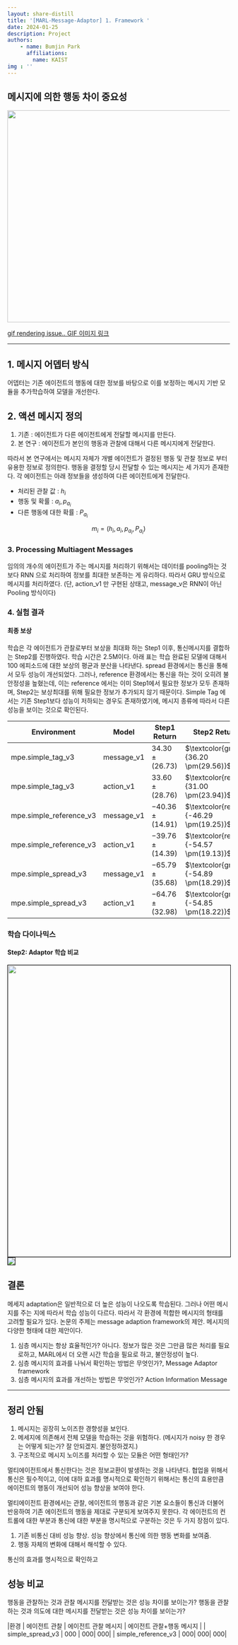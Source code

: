 ```yaml
---
layout: share-distill
title: '[MARL-Message-Adaptor] 1. Framework '
date: 2024-01-25
description: Project
authors: 
    - name: Bumjin Park
      affiliations:
        name: KAIST
img : ''
---
```



## 메시지에 의한 행동 차이 중요성 

<img src="https://onedrive.live.com/embed?resid=AE042A624064F8CA%21900&authkey=%21AN3mJJl1JF5cWZI&width=853&height=480" width="853" height="480" />

[gif rendering issue.. GIF 이미지 링크](https://1drv.ms/i/s!Asr4ZEBiKgSuhwVxE_iNwBLoepP8?e=wgyqkv)

---

## 1. 메시지 어뎁터 방식 

어뎁터는 기존 에이전트의 행동에 대한 정보를 바탕으로 이를 보정하는 메시지 기반 모듈을 추가학습하여 모델을 개선한다. 


## 2. 액션 메시지 정의

1. 기존 : 에이전트가 다른 에이전트에게 전달할 메시지를 만든다. 
2. 본 연구 : 에이전트가 본인의 행동과 관찰에 대해서 다른 메시지에게 전달한다. 

따라서 본 연구에서는 메시지 자체가 개별 에이전트가 결정된 행동 및 관찰 정보로 부터 유용한 정보로 정의한다. 
행동을 결정할 당시 전달할 수 있는 메시지는 세 가지가 존재한다. 각 에이전트는 아래 정보들을 생성하여 다른 에이전트에게 전달한다. 

* 처리된 관찰 값 : $h_i$
* 행동 및 확률 : $a_i, p_{a_{i}}$
* 다른 행동에 대한 확률 : $P_{a_{i}}$

$$
m_i = (h_i, a_i, p_{a_{i}}, P_{a_{i}})
$$


### 3. Processing Multiagent Messages 

임의의 개수의 에이전트가 주는 메시지를 처리하기 위해서는 데이터를 pooling하는 것보다 RNN 으로 처리하여 정보를 최대한 보존하는 게 유리하다. 따라서 GRU 방식으로 메시지를 처리하였다. 
(단, action_v1 만 구현된 상태고, message_v은 RNN이 아닌 Pooling 방식이다) 

### 4. 실험 결과 

#### 최종 보상 

학습은 각 에이전트가 관찰로부터 보상을 최대화 하는 Step1 이후, 통신메시지를 결합하는 Step2를 진행하였다. 
학습 시간은 2.5M이다. 아래 표는 학습 완료된 모델에 대해서 100 에피소드에 대한 보상의 평균과 분산을 나타낸다. 
spread 환경에서는 통신을 통해서 모두 성능이 개선되었다. 그러나, reference 환경에서는 통신을 하는 것이 오히려 불안정성을 높혔는데, 이는 reference 에서는 이미 Step1에서 필요한 정보가 모두 존재하며, Step2는 보상최대를 위해 필요한 정보가 추가되지 않기 때문이다. Simple Tag 에서는 기존 Step1보다 성능이 저하되는 경우도 존재하였기에, 메시지 종류에 따라서 다른 성능을 보이는 것으로 확인된다. 

| Environment |Model| Step1 Return| Step2 Return|
|---|---|---|---|
mpe.simple_tag_v3  |  message_v1 | $34.30 \pm(26.73)$ | $\textcolor{green}{36.20 \pm(29.56)}$ | 
mpe.simple_tag_v3  |  action_v1 | $33.60 \pm(28.76)$ | $\textcolor{red}{31.00 \pm(23.94)}$ | 
mpe.simple_reference_v3  |  message_v1 | $-40.36 \pm(14.91)$ | $\textcolor{red}{-46.29 \pm(19.25)}$ | 
mpe.simple_reference_v3  |  action_v1 | $-39.76 \pm(14.39)$ | $\textcolor{red}{-54.57 \pm(19.13)}$ | 
mpe.simple_spread_v3  |  message_v1 | $-65.79 \pm(35.68)$ | $\textcolor{green}{-54.89 \pm(18.29)}$ | 
mpe.simple_spread_v3  |  action_v1 | $-64.76 \pm(32.98)$ | $\textcolor{green}{-54.85 \pm(18.22)}$ | 

### 학습 다이나믹스

#### Step2: Adaptor 학습 비교 

<img src="https://onedrive.live.com/embed?resid=AE042A624064F8CA%21899&authkey=%21ACPyZ9dgwToCcLw&width=660" style='border:1px solid #000000' width="660" height="auto" />


<img src="https://onedrive.live.com/embed?resid=AE042A624064F8CA%21901&authkey=%21AAPm-_KxLiklRNQ&width=806&height=246" style='border:1px solid #000000'>

## 결론

메세지 adaptation은 일반적으로 더 높은 성능이 나오도록 학습된다. 
그러나 어떤 메시지를 주는 지에 따라서 학습 성능이 다르다. 따라서 각 환경에 적합한 메시지의 형태를 고려할 필요가 있다. 
논문의 주제는 message adaption framework의 제안. 메시지의 다양한 형태에 대한 제안이다. 

1. 심층 메시지는 항상 효율적인가? 아니다. 정보가 많은 것은 그만큼 많은 처리를 필요로하고, MARL에서 더 오랜 시간 학습을 필요로 하고, 불안정성이 높다. 
2. 심층 메시지의 효과를 나눠서 확인하는 방법은 무엇인가?, Message Adaptor framework
3. 심층 메시지의 효과를 개선하는 방법은 무엇인가? Action Information Message 

--- 



## 정리 안됨 

1. 메시지는 굉장히 노이즈한 경향성을 보인다. 
2. 메세지에 의존해서 전체 모델을 학습하는 것을 위험하다. (메시지가 noisy 한 경우는 어떻게 되는가? 잘 안되겠지. 불안정하겠지.)
3. 구조적으로 메시지 노이즈를 처리할 수 있는 모듈은 어떤 형태인가?



멀티에이전트에서 통신한다는 것은 정보교환이 발생하는 것을 나타낸다. 협업을 위해서 통신은 필수적이고, 
이에 대하 효과를 명시적으로 확인하기 위해서는 통신의 효용만큼 에이전트의 행동이 개선되어 성능 향상을 보여야 한다. 

멀티에이전트 환경에서는 관찰, 에이전트의 행동과 같은 기본 요소들이 통신과 더불어 반응하여 기존 에이전트의 행동을 제대로 구분되게 보여주지 못한다. 
각 에이전트의 컨트롤에 대한 부분과 통신에 대한 부분을 명시적으로 구분하는 것은 두 가지 장점이 있다. 

1. 기존 비통신 대비 성능 향상. 성능 향상에서 통신에 의한 행동 변화를 보여줌. 
2. 행동 자체의 변화에 대해서 해석할 수 있다. 



통신의 효과를 명시적으로 확인하고 

## 성능 비교 

행동을 관찰하는 것과 관찰 메시지를 전달받는 것은 성능 차이를 보이는가? 
행동을 관찰하는 것과 의도에 대한 메시지를 전달받는 것은 성능 차이를 보이는가? 

|환경 | 에이전트 관찰 | 에이전트 관찰 메시지 | 에이전트 관찰+행동 메시지 |
|  simple_spread_v3 | 000 | 000| 000|
| simple_reference_v3 | 000| 000| 000|
